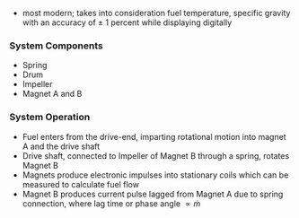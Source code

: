 - most modern; takes into consideration fuel temperature, specific gravity with an accuracy of $\pm$ 1 percent while displaying digitally

### System Components
- Spring
- Drum
- Impeller
- Magnet A and B

### System Operation
- Fuel enters from the drive-end, imparting rotational motion into magnet A and the drive shaft
- Drive shaft, connected to Impeller of Magnet B through a spring, rotates Magnet B 
- Magnets produce electronic impulses into stationary coils which can be measured to calculate fuel flow
- Magnet B produces current pulse lagged from Magnet A due to spring connection, where lag time or phase angle $\propto \dot{m}$ 